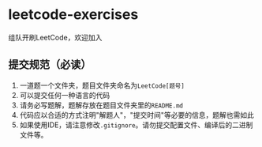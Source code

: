 # leetcode-exercises

组队开刷LeetCode，欢迎加入

## 提交规范（必读）

1. 一道题一个文件夹，题目文件夹命名为`LeetCode[题号]`
2. 可以提交任何一种语言的代码
3. 请务必写题解，题解存放在题目文件夹里的`README.md`
4. 代码应以合适的方式注明"解题人"，"提交时间"等必要的信息，题解也需如此
5. 如果使用IDE，请注意修改`.gitignore`。请勿提交配置文件、编译后的二进制文件等。
